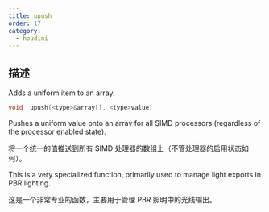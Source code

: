 ```yaml
---
title: upush
order: 17
category:
  - houdini
---
```

    
## 描述

Adds a uniform item to an array.

```c
void  upush(<type>&array[], <type>value)
```

Pushes a uniform value onto an array for all SIMD processors (regardless of
the processor enabled state).

将一个统一的值推送到所有 SIMD 处理器的数组上（不管处理器的启用状态如何）。

This is a very specialized function, primarily used to manage light exports in
PBR lighting.

这是一个非常专业的函数，主要用于管理 PBR 照明中的光线输出。
